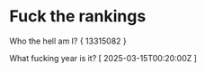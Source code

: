 # Fuck the rankings

Who the hell am I?
{ 13315082 }

What fucking year is it?
[ 2025-03-15T00:20:00Z ]
